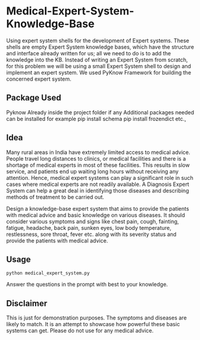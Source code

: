 
Medical-Expert-System-Knowledge-Base
====================================================
Using expert system shells for the development of Expert systems. These shells are empty Expert System knowledge bases, which have the structure and interface already written for us; all we need to do is to add the knowledge into the KB. Instead of writing an Expert System from scratch, for this problem we will be using a small Expert System shell to design and implement an expert system. We used PyKnow Framework for building the concerned expert system.

Package Used
--------------
Pyknow
Already inside the project folder
if any Additional packages needed can be installed for example
pip install schema
pip install frozendict
etc.,

Idea
------------------
Many rural areas in India have extremely limited access to medical advice. People travel long distances to clinics, or medical facilities and there is a shortage of medical experts in most of these facilities. This results in slow service, and patients end up waiting long hours without receiving any attention. Hence, medical expert systems can play a significant role in such cases where medical experts are not readily available. A Diagnosis Expert System can help a great deal in identifying those diseases and describing methods of treatment to be carried out.

Design a knowledge-base expert system that aims to provide the patients with medical advice and basic knowledge on various diseases. It should consider various symptoms and signs like chest pain, cough, fainting, fatigue, headache, back pain, sunken eyes, low body temperature, restlessness, sore throat, fever etc. along with its severity status and provide the patients with medical advice.

Usage
-----------
	python medical_expert_system.py

Answer the questions in the prompt with best to your knowledge. 


Disclaimer
-------------
This is just for demonstration purposes. The symptoms and diseases are likely to match. It is an attempt to showcase how powerful these basic systems can get. Please do not use for any medical advice. 
